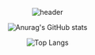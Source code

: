 

<!--
**youuijin/youuijin** is a ✨ _special_ ✨ repository because its `README.md` (this file) appears on your GitHub profile.

Here are some ideas to get you started:

- 🔭 I’m currently working on ...
- 🌱 I’m currently learning ...
- 👯 I’m looking to collaborate on ...
- 🤔 I’m looking for help with ...
- 💬 Ask me about ...
- 📫 How to reach me: ...
- 😄 Pronouns: ...
- ⚡ Fun fact: ...
-->

<div align="center">

![header](https://capsule-render.vercel.app/api?type=Waving&height=200&color=gradient&section=header&text=UiJin's%20GitHub&fontAlign=70&fontAlignY=40&animation=fadeIn&fontColor=FFFFFF)


  ![Anurag's GitHub stats](https://github-readme-stats.vercel.app/api?username=youuijin&show_icons=true&theme=radical)
  
  ![Top Langs](https://github-readme-stats.vercel.app/api/top-langs/?username=youuijin&layout=compact&theme=radical)

</div>
